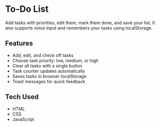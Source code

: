 # To-Do List

Add tasks with priorities, edit them, mark them done, and save your list. It also supports voice input and remembers your tasks using localStorage.

## Features

- Add, edit, and check off tasks  
- Choose task priority: low, medium, or high  
- Clear all tasks with a single button  
- Task counter updates automatically  
- Saves tasks in browser localStorage  
- Toast messages for quick feedback  

## Tech Used

- HTML  
- CSS  
- JavaScript
